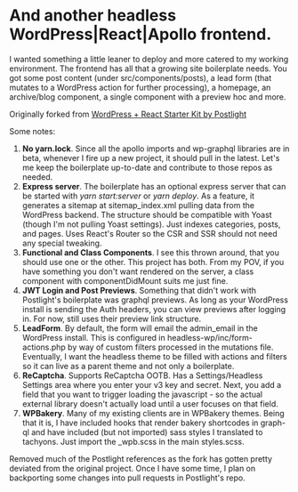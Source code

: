 # And another headless WordPress|React|Apollo frontend.

I wanted something a little leaner to deploy and more catered to my working environment. The frontend has all that a growing site boilerplate needs. You got some post content (under src/components/posts), a lead form (that mutates to a WordPress action for further processing), a homepage, an archive/blog component, a single component with a preview hoc and more.

Originally forked from [WordPress + React Starter Kit by Postlight](https://github.com/postlight/headless-wp-starter)

Some notes:
1.  **No yarn.lock**. Since all the apollo imports and wp-graphql libraries are in beta, whenever I fire up a new project, it should pull in the latest. Let's me keep the boilerplate up-to-date and contribute to those repos as needed.
2.  **Express server**. The boilerplate has an optional express server that can be started with *yarn start:server* or *yarn deploy*. As a feature, it generates a sitemap at sitemap_index.xml pulling data from the WordPress backend. The structure should be compatible with Yoast (though I'm not pulling Yoast settings). Just indexes categories, posts, and pages. Uses React's Router so the CSR and SSR should not need any special tweaking.
3.  **Functional and Class Components**. I see this thrown around, that you should use one or the other. This project has both. From my POV, if you have something you don't want rendered on the server, a class component with componentDidMount suits me just fine.
4.  **JWT Login and Post Previews**. Something that didn't work with Postlight's boilerplate was graphql previews. As long as your WordPress install is sending the Auth headers, you can view previews after logging in. For now, still uses their preview link structure.
5. **LeadForm**. By default, the form will email the admin_email in the WordPress install. This is configured in headless-wp/inc/form-actions.php by way of custom filters processed in the mutations file. Eventually, I want the headless theme to be filled with actions and filters so it can live as a parent theme and not only a boilerplate.
6. **ReCaptcha**. Supports ReCaptcha OOTB. Has a Settings/Headless Settings area where you enter your v3 key and secret. Next, you add a field that you want to trigger loading the javascript - so the actual external library doesn't actually load until a user focuses on that field.
7. **WPBakery**. Many of my existing clients are in WPBakery themes. Being that it is, I have included hooks that render bakery shortcodes in graph-ql and have included (but not imported) sass styles I translated to tachyons. Just import the _wpb.scss in the main styles.scss.

Removed much of the Postlight references as the fork has gotten pretty deviated from the original project. Once I have some time, I plan on backporting some changes into pull requests in Postlight's repo.